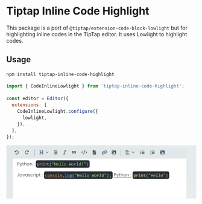 # Tiptap Inline Code Highlight

This package is a port of `@tiptap/extension-code-block-lowlight` but for highlighting inline codes in the TipTap editor. It uses Lowlight to highlight codes.

## Usage

```bash
npm install tiptap-inline-code-highlight
```

```javascript
import { CodeInlineLowlight } from 'tiptap-inline-code-highlight';

const editor = Editor({
  extensions: [
    CodeInlineLowlight.configure({
      lowlight,
    }),
  ],
});
```

![Description of image](image.png)
